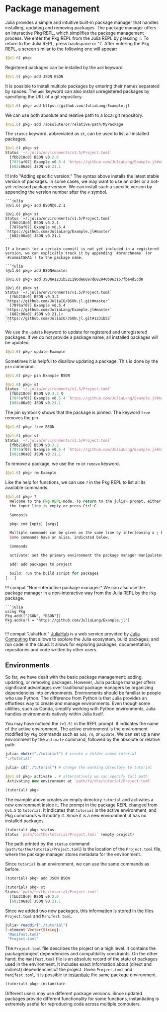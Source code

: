 # Package management

Julia provides a simple and intuitive built-in package manager that handles installing, updating and removing packages. The package manager offers an interactive Pkg REPL, which simplifies the package management process. We enter the Pkg REPL from the Julia REPL by pressing `]`. To return to the Julia REPL, press backspace or `^C`. After entering the Pkg REPL, a screen similar to the following one will appear:

```julia
(@v1.6) pkg>
```

Registered packages can be installed by the `add` keyword.

```julia
(@v1.6) pkg> add JSON BSON
```

It is possible to install multiple packages by entering their names separated by spaces. The `add` keyword can also install unregistered packages by specifying the URL of a git repository.

```julia
(@v1.6) pkg> add https://github.com/JuliaLang/Example.jl
```

We can use both absolute and relative path to a local git repository.

```julia
(@v1.6) pkg> add /absolute/or/relative/path/MyPackage
```

The `status` keyword, abbreviated as `st`, can be used to list all installed packages.

```julia
(@v1.6) pkg> st
Status `~/.julia/environments/v1.5/Project.toml`
  [fbb218c0] BSON v0.2.6
  [7876af07] Example v0.5.4 `https://github.com/JuliaLang/Example.jl#master`
  [682c06a0] JSON v0.21.1
```

!!! info "Adding specific version:"
    The syntax above installs the latest stable version of packages. In some cases, we may want to use an older or a not-yet-released package version. We can install such a specific version by appending the version number after the `@` symbol.

    ```julia
    (@v1.6) pkg> add BSON@0.2.1

    (@v1.6) pkg> st
    Status `~/.julia/environments/v1.5/Project.toml`
      [fbb218c0] BSON v0.2.1
      [7876af07] Example v0.5.4 `https://github.com/JuliaLang/Example.jl#master`
      [682c06a0] JSON v0.21.1
    ```

    If a branch (or a certain commit) is not yet included in a registered version, we can explicitly track it by appending `#branchname` (or `#commitSHA1`) to the package name.

    ```julia
    (@v1.6) pkg> add BSON#master

    (@v1.6) pkg> add JSON#1231b521196de6697d682940b963167fbe4d5cd8

    (@v1.6) pkg> st
    Status `~/.julia/environments/v1.5/Project.toml`
      [fbb218c0] BSON v0.3.2 `https://github.com/JuliaIO/BSON.jl.git#master`
      [7876af07] Example v0.5.4 `https://github.com/JuliaLang/Example.jl#master`
      [682c06a0] JSON v0.21.1+ `https://github.com/JuliaIO/JSON.jl.git#1231b52`
    ```

We use the `update` keyword to update for registered and unregistered packages. If we do not provide a package name, all installed packages will be updated.

```julia
(@v1.6) pkg> update Example
```

Sometimes it is helpful to disallow updating a package. This is done by the `pin` command.

```julia
(@v1.6) pkg> pin Example BSON

(@v1.6) pkg> st
Status `~/.julia/environments/v1.5/Project.toml`
  [fbb218c0] BSON v0.3.2 ⚲
  [7876af07] Example v0.5.4 `https://github.com/JuliaLang/Example.jl#master` ⚲
  [682c06a0] JSON v0.21.1
```

The pin symbol `⚲` shows that the package is pinned. The keyword `free` removes the pin.

```julia
(@v1.6) pkg> free BSON

(@v1.6) pkg> st
Status `~/.julia/environments/v1.5/Project.toml`
  [fbb218c0] BSON v0.3.2
  [7876af07] Example v0.5.4 `https://github.com/JuliaLang/Example.jl#master` ⚲
  [682c06a0] JSON v0.21.1
```

To remove a package, we use the `rm` or `remove` keyword.

```julia
(@v1.6) pkg> rm Example
```

Like the help for functions, we can use `?` in the Pkg REPL to list all its available commands.

```julia
(@v1.6) pkg> ?
  Welcome to the Pkg REPL-mode. To return to the julia> prompt, either press backspace when
  the input line is empty or press Ctrl+C.

  Synopsis

  pkg> cmd [opts] [args]

  Multiple commands can be given on the same line by interleaving a ; between the commands.
  Some commands have an alias, indicated below.

  Commands

  activate: set the primary environment the package manager manipulates

  add: add packages to project

  build: run the build script for packages
[...]
```

!!! compat "Non-interactive package manager:"
    We can also use the package manager in a non-interactive way from the Julia REPL by the `Pkg` package.

    ```julia
    using Pkg
    Pkg.add(["JSON", "BSON"])
    Pkg.add(url = "https://github.com/JuliaLang/Example.jl")
    ```

!!! compat "JuliaHub:"
    [JuliaHub](https://juliahub.com) is a web service provided by [Julia Computing](https://juliacomputing.com/) that allows to explore the Julia ecosystem, build packages, and run code in the cloud. It allows for exploring packages, documentation, repositories and code written by other users.

## Environments

So far, we have dealt with the basic package management: adding, updating, or removing packages. However, Julia package manager offers significant advantages over traditional package managers by organizing dependencies into environments. Environments should be familiar to people who use Python. The difference from Python is that Julia provides an effortless way to create and manage environments. Even though some utilities, such as Conda, simplify working with Python environments, Julia handles environments natively within Julia itself.

You may have noticed the `(v1.5)` in the REPL prompt. It indicates the name of the active environment.  The active environment is the environment modified by `Pkg` commands such as `add`, `rm`, or `update`. We can set up a new environment by the `activate` command, followed by the absolute or relative path.

```julia
julia> mkdir("./tutorial") # create a folder named tutorial
"./tutorial"

julia> cd("./tutorial") # change the working directory to tutorial

(@v1.6) pkg> activate . # alternatively we can specify full path
 Activating new environment at `path/to/the/tutorial/Project.toml`

(tutorial) pkg>
```

The example above creates an empty directory `tutorial` and activates a new environment inside it. The prompt in the package REPL changed from `@v1.5` to `tutorial`. It indicates that `tutorial` is the active environment, and Pkg commands will modify it. Since it is a new environment, it has no installed packages.

```julia
(tutorial) pkg> status
Status `path/to/the/tutorial/Project.toml` (empty project)
```

The path printed by the `status` command (`path/to/the/tutorial/Project.toml`) is the location of the `Project.toml` file, where the package manager stores metadata for the environment.

Since `tutorial` is an environment, we can use the same commands as before.

```julia
(tutorial) pkg> add JSON BSON

(tutorial) pkg> st
Status `path/to/the/tutorial/Project.toml`
  [fbb218c0] BSON v0.2.6
  [682c06a0] JSON v0.21.1
```

Since we added two new packages, this information is stored in the files `Project.toml` and `Manifest.toml`.

```julia
julia> readdir("./tutorial")
2-element Vector{String}:
 "Manifest.toml"
 "Project.toml"
```

The `Project.toml` file describes the project on a high level. It contains the package/project dependencies and compatibility constraints. On the other hand, the `Manifest.toml` file is an absolute record of the state of packages used in the environment. It includes exact information about (direct and indirect) dependencies of the project. Given `Project.toml` and `Manifest.toml`, it is possible to [instantiate](https://julialang.github.io/Pkg.jl/v1/api/#Pkg.instantiate) the same package environment.

```julia
(tutorial) pkg> instantiate
```

Different users may use different package versions. Since updated packages provide different functionality for some functions, instantiating is extremely useful for reproducing code across multiple computers.
